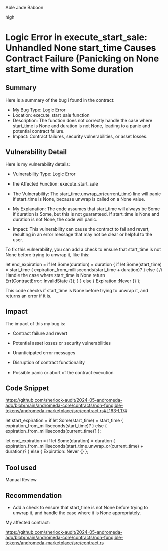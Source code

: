 Able Jade Baboon

high

# Logic Error in execute_start_sale: Unhandled None start_time Causes Contract Failure (Panicking on None start_time with Some duration

## Summary

Here is a summary of the bug i found in the contract:



- My Bug Type: Logic Error
- Location: execute_start_sale function
- Description: The function does not correctly handle the case where start_time is None and duration is not None, leading to a panic and potential contract failure.
- Impact: Contract failures, security vulnerabilities, or asset losses.



## Vulnerability Detail

Here is  my vulnerability details:


- Vulnerability Type: Logic Error

-  the Affected Function: execute_start_sale


- The  Vulnerability: The start_time.unwrap_or(current_time) line will panic if start_time is None, because unwrap is called on a None value.
- My Explanation: The code assumes that start_time will always be Some if duration is Some, but this is not guaranteed. If start_time is None and duration is not None, the code will panic.
- Impact: This vulnerability can cause the contract to fail and revert, resulting in an error message that may not be clear or helpful to the user.

To fix this vulnerability, you can add a check to ensure that start_time is not None before trying to unwrap it, like this:

let end_expiration = if let Some(duration) = duration {
    if let Some(start_time) = start_time {
        expiration_from_milliseconds(start_time + duration)?
    } else {
        // Handle the case where start_time is None
        return Err(ContractError::InvalidState {});
    }
} else {
    Expiration::Never {}
};

This code checks if start_time is None before trying to unwrap it, and returns an error if it is.

## Impact


The impact of this my bug is:

- Contract failure and revert

- Potential asset losses or security vulnerabilities

- Unanticipated error messages

- Disruption of contract functionality

- Possible panic or abort of the contract execution





## Code Snippet

https://github.com/sherlock-audit/2024-05-andromeda-ado/blob/main/andromeda-core/contracts/non-fungible-tokens/andromeda-marketplace/src/contract.rs#L163-L174

let start_expiration = if let Some(start_time) = start_time {
    expiration_from_milliseconds(start_time)?
} else {
    expiration_from_milliseconds(current_time)?
};

let end_expiration = if let Some(duration) = duration {
    expiration_from_milliseconds(start_time.unwrap_or(current_time) + duration)?
} else {
    Expiration::Never {}
};

## Tool used





Manual Review

## Recommendation



- Add a check to ensure that start_time is not None before trying to unwrap it, and handle the case where it is None appropriately.




My affected contract:

https://github.com/sherlock-audit/2024-05-andromeda-ado/blob/main/andromeda-core/contracts/non-fungible-tokens/andromeda-marketplace/src/contract.rs



